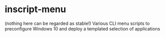 # inscript-menu
(nothing here can be regarded as stable!)
Various CLI menu scripts to preconfigure Windows 10 and deploy a templated selection of applications
